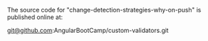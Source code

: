The source code for "change-detection-strategies-why-on-push" is published online at:

git@github.com:AngularBootCamp/custom-validators.git
